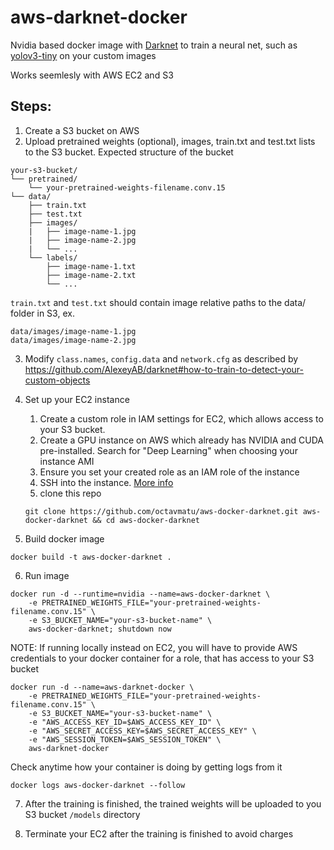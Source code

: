 # aws-darknet-docker
Nvidia based docker image with [Darknet](https://github.com/pjreddie/darknet) to train a neural net, such as [yolov3-tiny](https://pjreddie.com/darknet/yolo/) on your custom images

Works seemlesly with AWS EC2 and S3

## Steps:
1. Create a S3 bucket on AWS
2. Upload pretrained weights (optional), images, train.txt and test.txt lists to the S3 bucket.
Expected structure of the bucket
```
your-s3-bucket/
└── pretrained/
    └── your-pretrained-weights-filename.conv.15
└── data/
    ├── train.txt
    ├── test.txt
    ├── images/
    |   ├── image-name-1.jpg
    |   ├── image-name-2.jpg
    |   └── ...
    └── labels/
        ├── image-name-1.txt
        ├── image-name-2.txt
        └── ...
``` 

`train.txt` and `test.txt` should contain image relative paths to the data/ folder in S3, ex.
```
data/images/image-name-1.jpg
data/images/image-name-2.jpg
```

3. Modify `class.names`, `config.data` and `network.cfg` as described by https://github.com/AlexeyAB/darknet#how-to-train-to-detect-your-custom-objects



4. Set up your EC2 instance
    1. Create a custom role in IAM settings for EC2, which allows access to your S3 bucket.
    2. Create a GPU instance on AWS which already has NVIDIA and CUDA pre-installed. Search for "Deep Learning" when choosing your instance AMI
    3. Ensure you set your created role as an IAM role of the instance
    4. SSH into the instance. [More info](https://docs.aws.amazon.com/AWSEC2/latest/UserGuide/AccessingInstancesLinux.html)
    5. clone this repo
    ```
    git clone https://github.com/octavmatu/aws-docker-darknet.git aws-docker-darknet && cd aws-docker-darknet
    ```

5. Build docker image
```
docker build -t aws-docker-darknet .
```
6. Run image
```
docker run -d --runtime=nvidia --name=aws-docker-darknet \
    -e PRETRAINED_WEIGHTS_FILE="your-pretrained-weights-filename.conv.15" \
    -e S3_BUCKET_NAME="your-s3-bucket-name" \
    aws-docker-darknet; shutdown now

```
NOTE: If running locally instead on EC2, you will have to provide AWS credentials to your docker container for a role, that has access to your S3 bucket
```
docker run -d --name=aws-darknet-docker \
    -e PRETRAINED_WEIGHTS_FILE="your-pretrained-weights-filename.conv.15" \
    -e S3_BUCKET_NAME="your-s3-bucket-name" \
    -e "AWS_ACCESS_KEY_ID=$AWS_ACCESS_KEY_ID" \
    -e "AWS_SECRET_ACCESS_KEY=$AWS_SECRET_ACCESS_KEY" \
    -e "AWS_SESSION_TOKEN=$AWS_SESSION_TOKEN" \
    aws-darknet-docker

```
Check anytime how your container is doing by getting logs from it
```
docker logs aws-docker-darknet --follow
```

7. After the training is finished, the trained weights will be uploaded to you S3 bucket `/models` directory

8. Terminate your EC2 after the training is finished to avoid charges
